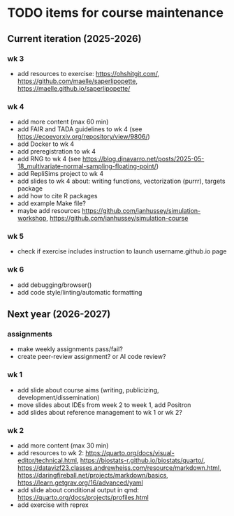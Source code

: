 # TODO items for course maintenance

## Current iteration (2025-2026)

### wk 3
- add resources to exercise: https://ohshitgit.com/, https://github.com/maelle/saperlipopette, https://maelle.github.io/saperlipopette/

### wk 4
- add more content (max 60 min)
- add FAIR and TADA guidelines to wk 4 (see https://ecoevorxiv.org/repository/view/9806/)
- add Docker to wk 4
- add preregistration to wk 4
- add RNG to wk 4 (see https://blog.djnavarro.net/posts/2025-05-18_multivariate-normal-sampling-floating-point/)
- add RepliSims project to wk 4
- add slides to wk 4 about: writing functions, vectorization (purrr), targets package
- add how to cite R packages
- add example Make file?
- maybe add resources https://github.com/ianhussey/simulation-workshop, https://github.com/ianhussey/simulation-course

### wk 5
- check if exercise includes instruction to launch username.github.io page

### wk 6
- add debugging/browser()
- add code style/linting/automatic formatting

## Next year (2026-2027)

### assignments
- make weekly assignments pass/fail?
- create peer-review assignment? or AI code review?

### wk 1
- add slide about course aims (writing, publicizing, development/dissemination)
- move slides about IDEs from week 2 to week 1, add Positron
- add slides about reference management to wk 1 or wk 2?

### wk 2
- add more content (max 30 min)
- add resources to wk 2: https://quarto.org/docs/visual-editor/technical.html, https://biostats-r.github.io/biostats/quarto/, https://datavizf23.classes.andrewheiss.com/resource/markdown.html, https://daringfireball.net/projects/markdown/basics, https://learn.getgrav.org/16/advanced/yaml
- add slide about conditional output in qmd: https://quarto.org/docs/projects/profiles.html
- add exercise with reprex
